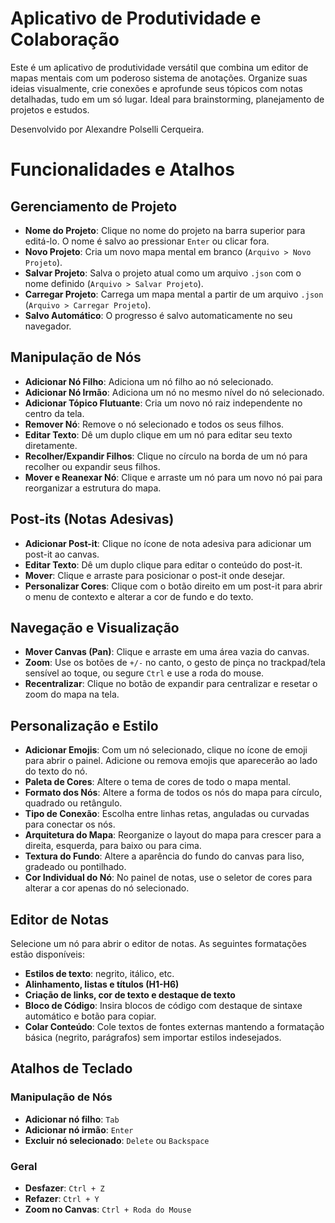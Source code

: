 # Aplicativo de Produtividade e Colaboração

Este é um aplicativo de produtividade versátil que combina um editor de mapas mentais com um poderoso sistema de anotações. Organize suas ideias visualmente, crie conexões e aprofunde seus tópicos com notas detalhadas, tudo em um só lugar. Ideal para brainstorming, planejamento de projetos e estudos.

Desenvolvido por Alexandre Polselli Cerqueira.

# Funcionalidades e Atalhos

## Gerenciamento de Projeto
- **Nome do Projeto**: Clique no nome do projeto na barra superior para editá-lo. O nome é salvo ao pressionar `Enter` ou clicar fora.  
- **Novo Projeto**: Cria um novo mapa mental em branco (`Arquivo > Novo Projeto`).  
- **Salvar Projeto**: Salva o projeto atual como um arquivo `.json` com o nome definido (`Arquivo > Salvar Projeto`).  
- **Carregar Projeto**: Carrega um mapa mental a partir de um arquivo `.json` (`Arquivo > Carregar Projeto`).  
- **Salvo Automático**: O progresso é salvo automaticamente no seu navegador.  

## Manipulação de Nós
- **Adicionar Nó Filho**: Adiciona um nó filho ao nó selecionado.  
- **Adicionar Nó Irmão**: Adiciona um nó no mesmo nível do nó selecionado.  
- **Adicionar Tópico Flutuante**: Cria um novo nó raiz independente no centro da tela.  
- **Remover Nó**: Remove o nó selecionado e todos os seus filhos.  
- **Editar Texto**: Dê um duplo clique em um nó para editar seu texto diretamente.  
- **Recolher/Expandir Filhos**: Clique no círculo na borda de um nó para recolher ou expandir seus filhos.  
- **Mover e Reanexar Nó**: Clique e arraste um nó para um novo nó pai para reorganizar a estrutura do mapa.  

## Post-its (Notas Adesivas)
- **Adicionar Post-it**: Clique no ícone de nota adesiva para adicionar um post-it ao canvas.  
- **Editar Texto**: Dê um duplo clique para editar o conteúdo do post-it.  
- **Mover**: Clique e arraste para posicionar o post-it onde desejar.  
- **Personalizar Cores**: Clique com o botão direito em um post-it para abrir o menu de contexto e alterar a cor de fundo e do texto.  

## Navegação e Visualização
- **Mover Canvas (Pan)**: Clique e arraste em uma área vazia do canvas.  
- **Zoom**: Use os botões de `+/-` no canto, o gesto de pinça no trackpad/tela sensível ao toque, ou segure `Ctrl` e use a roda do mouse.  
- **Recentralizar**: Clique no botão de expandir para centralizar e resetar o zoom do mapa na tela.  

## Personalização e Estilo
- **Adicionar Emojis**: Com um nó selecionado, clique no ícone de emoji para abrir o painel. Adicione ou remova emojis que aparecerão ao lado do texto do nó.  
- **Paleta de Cores**: Altere o tema de cores de todo o mapa mental.  
- **Formato dos Nós**: Altere a forma de todos os nós do mapa para círculo, quadrado ou retângulo.  
- **Tipo de Conexão**: Escolha entre linhas retas, anguladas ou curvadas para conectar os nós.  
- **Arquitetura do Mapa**: Reorganize o layout do mapa para crescer para a direita, esquerda, para baixo ou para cima.  
- **Textura do Fundo**: Altere a aparência do fundo do canvas para liso, gradeado ou pontilhado.  
- **Cor Individual do Nó**: No painel de notas, use o seletor de cores para alterar a cor apenas do nó selecionado.  

## Editor de Notas
Selecione um nó para abrir o editor de notas. As seguintes formatações estão disponíveis:

- **Estilos de texto**: negrito, itálico, etc.  
- **Alinhamento, listas e títulos (H1-H6)**  
- **Criação de links, cor de texto e destaque de texto**  
- **Bloco de Código**: Insira blocos de código com destaque de sintaxe automático e botão para copiar.  
- **Colar Conteúdo**: Cole textos de fontes externas mantendo a formatação básica (negrito, parágrafos) sem importar estilos indesejados.  

## Atalhos de Teclado

### Manipulação de Nós
- **Adicionar nó filho**: `Tab`  
- **Adicionar nó irmão**: `Enter`  
- **Excluir nó selecionado**: `Delete` ou `Backspace`  

### Geral
- **Desfazer**: `Ctrl + Z`  
- **Refazer**: `Ctrl + Y`  
- **Zoom no Canvas**: `Ctrl + Roda do Mouse`
